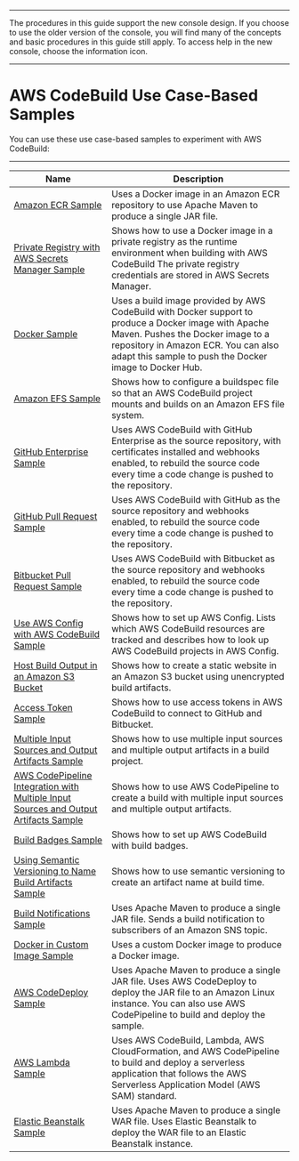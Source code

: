 --------

 The procedures in this guide support the new console design\. If you choose to use the older version of the console, you will find many of the concepts and basic procedures in this guide still apply\. To access help in the new console, choose the information icon\.

--------

# AWS CodeBuild Use Case\-Based Samples<a name="use-case-based-samples"></a>

You can use these use case\-based samples to experiment with AWS CodeBuild:


****  

| Name | Description | 
| --- | --- | 
| [Amazon ECR Sample](sample-ecr.md) | Uses a Docker image in an Amazon ECR repository to use Apache Maven to produce a single JAR file\. | 
| [ Private Registry with AWS Secrets Manager Sample ](sample-private-registry.md) | Shows how to use a Docker image in a private registry as the runtime environment when building with AWS CodeBuild The private registry credentials are stored in AWS Secrets Manager\. | 
| [Docker Sample](sample-docker.md) | Uses a build image provided by AWS CodeBuild with Docker support to produce a Docker image with Apache Maven\. Pushes the Docker image to a repository in Amazon ECR\. You can also adapt this sample to push the Docker image to Docker Hub\. | 
| [Amazon EFS Sample](sample-efs.md) | Shows how to configure a buildspec file so that an AWS CodeBuild project mounts and builds on an Amazon EFS file system\. | 
| [GitHub Enterprise Sample](sample-github-enterprise.md) | Uses AWS CodeBuild with GitHub Enterprise as the source repository, with certificates installed and webhooks enabled, to rebuild the source code every time a code change is pushed to the repository\. | 
| [GitHub Pull Request Sample](sample-github-pull-request.md) | Uses AWS CodeBuild with GitHub as the source repository and webhooks enabled, to rebuild the source code every time a code change is pushed to the repository\. | 
| [Bitbucket Pull Request Sample](sample-bitbucket-pull-request.md) | Uses AWS CodeBuild with Bitbucket as the source repository and webhooks enabled, to rebuild the source code every time a code change is pushed to the repository\. | 
| [Use AWS Config with AWS CodeBuild Sample](how-to-integrate-config.md) | Shows how to set up AWS Config\. Lists which AWS CodeBuild resources are tracked and describes how to look up AWS CodeBuild projects in AWS Config\. | 
| [ Host Build Output in an Amazon S3 Bucket ](sample-disable-artifact-encryption.md) | Shows how to create a static website in an Amazon S3 bucket using unencrypted build artifacts\. | 
| [ Access Token Sample ](sample-access-tokens.md) |  Shows how to use access tokens in AWS CodeBuild to connect to GitHub and Bitbucket\. | 
| [ Multiple Input Sources and Output Artifacts Sample ](sample-multi-in-out.md) |  Shows how to use multiple input sources and multiple output artifacts in a build project\.  | 
| [ AWS CodePipeline Integration with Multiple Input Sources and Output Artifacts Sample ](sample-pipeline-multi-input-output.md) |  Shows how to use AWS CodePipeline to create a build with multiple input sources and multiple output artifacts\.  | 
| [Build Badges Sample](sample-build-badges.md) | Shows how to set up AWS CodeBuild with build badges\. | 
| [Using Semantic Versioning to Name Build Artifacts Sample](sample-buildspec-artifact-naming.md) | Shows how to use semantic versioning to create an artifact name at build time\. | 
| [Build Notifications Sample](sample-build-notifications.md) | Uses Apache Maven to produce a single JAR file\. Sends a build notification to subscribers of an Amazon SNS topic\. | 
| [Docker in Custom Image Sample](sample-docker-custom-image.md) | Uses a custom Docker image to produce a Docker image\. | 
| [AWS CodeDeploy Sample](sample-codedeploy.md) | Uses Apache Maven to produce a single JAR file\. Uses AWS CodeDeploy to deploy the JAR file to an Amazon Linux instance\. You can also use AWS CodePipeline to build and deploy the sample\. | 
| [AWS Lambda Sample](sample-lambda.md) | Uses AWS CodeBuild, Lambda, AWS CloudFormation, and AWS CodePipeline to build and deploy a serverless application that follows the AWS Serverless Application Model \(AWS SAM\) standard\. | 
| [Elastic Beanstalk Sample](sample-elastic-beanstalk.md) | Uses Apache Maven to produce a single WAR file\. Uses Elastic Beanstalk to deploy the WAR file to an Elastic Beanstalk instance\. | 